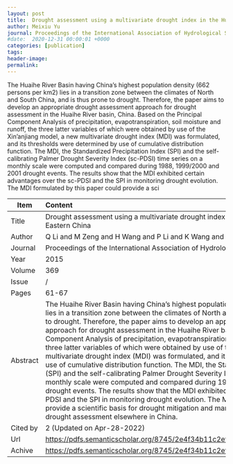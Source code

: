 ```yaml
---
layout: post
title:  Drought assessment using a multivariate drought index in the Huaihe River basin of Eastern China
author: Meixiu Yu
journal: Proceedings of the International Association of Hydrological Sciences
#date:  2020-12-31 00:00:01 +0000
categories: [publication]
tags: 
header-image: 
permalink: 
---
```

The Huaihe River Basin having China’s highest population density (662 persons per km2) lies in a transition zone between the climates of North and South China, and is thus prone to drought. Therefore, the paper aims to develop an appropriate drought assessment approach for drought assessment in the Huaihe River basin, China. Based on the Principal Component Analysis of precipitation, evapotranspiration, soil moisture and runoff, the three latter variables of which were obtained by use of the Xin’anjiang model, a new multivariate drought index (MDI) was formulated, and its thresholds were determined by use of cumulative distribution function. The MDI, the Standardized Precipitation Index (SPI) and the self-calibrating Palmer Drought Severity Index (sc-PDSI) time series on a monthly scale were computed and compared during 1988, 1999/2000 and 2001 drought events. The results show that the MDI exhibited certain advantages over the sc-PDSI and the SPI in monitoring drought evolution. The MDI formulated by this paper could provide a sci
<!--the above is the excerpt-->
<!--more-->
<!--the following is the text-->


| Item           | Content    |
| ---------------|:------------|
| Title          | Drought assessment using a multivariate drought index in the Huaihe River basin of Eastern China     |
| Author         | Q Li and M Zeng and H Wang and P Li and K Wang and M Yu    |
| Journal        | Proceedings of the International Association of Hydrological Sciences   |
| Year           | 2015  |
| Volume         | 369	   |
| Issue          | /	   |
| Pages          | 61-67	   |
| Abstract       | The Huaihe River Basin having China’s highest population density (662 persons per km2) lies in a transition zone between the climates of North and South China, and is thus prone to drought. Therefore, the paper aims to develop an appropriate drought assessment approach for drought assessment in the Huaihe River basin, China. Based on the Principal Component Analysis of precipitation, evapotranspiration, soil moisture and runoff, the three latter variables of which were obtained by use of the Xin’anjiang model, a new multivariate drought index (MDI) was formulated, and its thresholds were determined by use of cumulative distribution function. The MDI, the Standardized Precipitation Index (SPI) and the self-calibrating Palmer Drought Severity Index (sc-PDSI) time series on a monthly scale were computed and compared during 1988, 1999/2000 and 2001 drought events. The results show that the MDI exhibited certain advantages over the sc-PDSI and the SPI in monitoring drought evolution. The MDI formulated by this paper could provide a scientific basis for drought mitigation and management, and references for drought assessment elsewhere in China.	 |
| Cited by		 | 2 (Updated on Apr-28-2022)   |
| Url  			 | <https://pdfs.semanticscholar.org/8745/2e4f34b11c2ef34a7fe0f6dd070735168651.pdf>		 |
| Achive 	     | <https://pdfs.semanticscholar.org/8745/2e4f34b11c2ef34a7fe0f6dd070735168651.pdf>		 |


